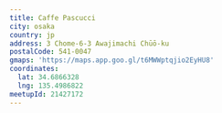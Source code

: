 ```yaml
---
title: Caffe Pascucci
city: osaka
country: jp
address: 3 Chome-6-3 Awajimachi Chūō-ku
postalCode: 541-0047
gmaps: 'https://maps.app.goo.gl/t6MWWptqjio2EyHU8'
coordinates:
  lat: 34.6866328
  lng: 135.4986822
meetupId: 21427172
---
```


